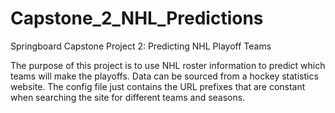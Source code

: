 # Capstone_2_NHL_Predictions
Springboard Capstone Project 2: Predicting NHL Playoff Teams

The purpose of this project is to use NHL roster information to predict which teams will make the playoffs.
Data can be sourced from a hockey statistics website. The config file just contains the URL prefixes that
are constant when searching the site for different teams and seasons.
